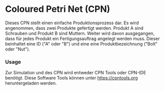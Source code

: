 # Coloured Petri Net (CPN)

Dieses CPN stellt einen einfache Produktionsprozess dar. Es wird angenommen, dass zwei Produkte gefertigt werden. Produkt A sind Schrauben und Produkt B sind Muttern.
Weiter wird davon ausgegangen, dass für jedes Produkt ein Fertigungsauftrag angelegt werden muss. Dieser beinhaltet eine ID ("A" oder "B") und eine eine Produktbezeichnung
("Bolt" oder "Nut").

### Usage

Zur Simulation und des CPN wird entweder CPN Tools oder CPN-IDE benötigt. Diese Software Tools können unter https://cpntools.org heruntergeladen werden.
